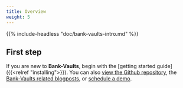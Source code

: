 ```yaml
---
title: Overview
weight: 5
---
```


{{% include-headless "doc/bank-vaults-intro.md" %}}

## First step

If you are new to **Bank-Vaults**, begin with the [getting started guide]({{<relref "installing">}}).
You can also <a href="https://github.com/banzaicloud/bank-vaults" target="_blank">view the Github repository</a>, the [Bank-Vaults related blogposts](/tags/vault/), or [schedule a demo](/contact).
